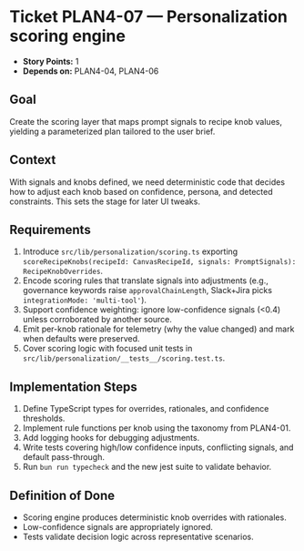 # Ticket PLAN4-07 — Personalization scoring engine

- **Story Points:** 1
- **Depends on:** PLAN4-04, PLAN4-06

## Goal
Create the scoring layer that maps prompt signals to recipe knob values, yielding a parameterized plan tailored to the user brief.

## Context
With signals and knobs defined, we need deterministic code that decides how to adjust each knob based on confidence, persona, and detected constraints. This sets the stage for later UI tweaks.

## Requirements
1. Introduce `src/lib/personalization/scoring.ts` exporting `scoreRecipeKnobs(recipeId: CanvasRecipeId, signals: PromptSignals): RecipeKnobOverrides`.
2. Encode scoring rules that translate signals into adjustments (e.g., governance keywords raise `approvalChainLength`, Slack+Jira picks `integrationMode: 'multi-tool'`).
3. Support confidence weighting: ignore low-confidence signals (<0.4) unless corroborated by another source.
4. Emit per-knob rationale for telemetry (why the value changed) and mark when defaults were preserved.
5. Cover scoring logic with focused unit tests in `src/lib/personalization/__tests__/scoring.test.ts`.

## Implementation Steps
1. Define TypeScript types for overrides, rationales, and confidence thresholds.
2. Implement rule functions per knob using the taxonomy from PLAN4-01.
3. Add logging hooks for debugging adjustments.
4. Write tests covering high/low confidence inputs, conflicting signals, and default pass-through.
5. Run `bun run typecheck` and the new jest suite to validate behavior.

## Definition of Done
- Scoring engine produces deterministic knob overrides with rationales.
- Low-confidence signals are appropriately ignored.
- Tests validate decision logic across representative scenarios.
